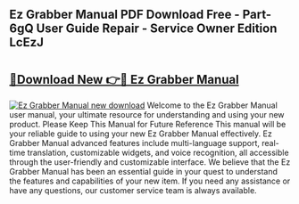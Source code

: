 ## Ez Grabber Manual PDF Download Free - Part-6gQ User Guide Repair - Service Owner Edition LcEzJ

# <h2><a href="http://cf25675.oget.top/?id=Ez+Grabber+Manual">🔗Download New 👉🔴 Ez Grabber Manual</a></h2>

[![Ez Grabber Manual new download](https://i.imgur.com/5g1atiW.png)](http://cf25675.oget.top/?id=Ez+Grabber+Manual)
Welcome to the Ez Grabber Manual user manual, your ultimate resource for understanding and using your new product. Please Keep This Manual for Future Reference This manual will be your reliable guide to using your new Ez Grabber Manual effectively. Ez Grabber Manual advanced features include multi-language support, real-time translation, customizable widgets, and voice recognition, all accessible through the user-friendly and customizable interface. We believe that the Ez Grabber Manual has been an essential guide in your quest to understand the features and capabilities of your new item. If you need any assistance or have any questions, our customer service team is always available.
